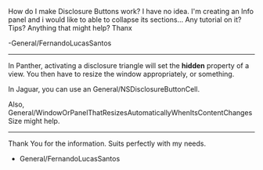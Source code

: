 How do I make Disclosure Buttons work? I have no idea. I'm creating an Info panel and i would like to able to collapse its sections... Any tutorial on it? Tips? Anything that might help? Thanx

-General/FernandoLucasSantos

----

In Panther, activating a disclosure triangle will set the **hidden** property of a view. You then have to resize the window appropriately, or something.

In Jaguar, you can use an General/NSDisclosureButtonCell.

Also, General/WindowOrPanelThatResizesAutomaticallyWhenItsContentChangesSize might help.

----

Thank You for the information. Suits perfectly with my needs.
- General/FernandoLucasSantos